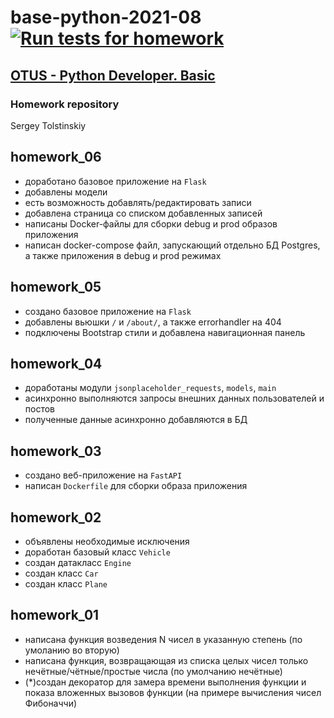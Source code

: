 # base-python-2021-08 [![Run tests for homework](https://github.com/sergetol/base-python-2021-08/actions/workflows/run_tests.yml/badge.svg)](https://github.com/sergetol/base-python-2021-08/actions/workflows/run_tests.yml)

## [OTUS - Python Developer. Basic](https://otus.ru/lessons/python-basic/)
### Homework repository
Sergey Tolstinskiy

## homework_06

- доработано базовое приложение на `Flask`
- добавлены модели
- есть возможность добавлять/редактировать записи
- добавлена страница со списком добавленных записей
- написаны Docker-файлы для сборки debug и prod образов приложения
- написан docker-compose файл, запускающий отдельно БД Postgres, а также приложения в debug и prod режимах

## homework_05

- создано базовое приложение на `Flask`
- добавлены вьюшки `/` и `/about/`, а также errorhandler на 404
- подключены Bootstrap стили и добавлена навигационная панель

## homework_04

- доработаны модули `jsonplaceholder_requests`, `models`, `main`
- асинхронно выполняются запросы внешних данных пользователей и постов
- полученные данные асинхронно добавляются в БД

## homework_03

- создано веб-приложение на `FastAPI`
- написан `Dockerfile` для сборки образа приложения

## homework_02

- объявлены необходимые исключения
- доработан базовый класс `Vehicle`
- создан датакласс `Engine`
- создан класс `Car`
- создан класс `Plane`

## homework_01

- написана функция возведения N чисел в указанную степень (по умоланию во вторую)
- написана функция, возвращающая из списка целых чисел только нечётные/чётные/простые числа (по умолчанию нечётные)
- (*)создан декоратор для замера времени выполнения функции и показа вложенных вызовов функции (на примере вычисления чисел Фибоначчи)
